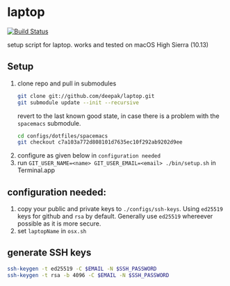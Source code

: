 # laptop

[![Build Status](https://travis-ci.org/deepak/laptop.svg?branch=master)](https://travis-ci.org/deepak/laptop)

setup script for laptop. works and tested on macOS High Sierra (10.13)

## Setup

1. clone repo and pull in submodules
   ```sh
   git clone git://github.com/deepak/laptop.git
   git submodule update --init --recursive
   ```
   revert to the last known good state, in case there is a problem with the `spacemacs` submodule.
   ```sh
   cd configs/dotfiles/spacemacs
   git checkout c7a103a772d808101d7635ec10f292ab9202d9ee
   ```
2. configure as given below in `configuration needed`
3. run `GIT_USER_NAME=<name> GIT_USER_EMAIL=<email> ./bin/setup.sh` in Terminal.app

## configuration needed:

1. copy your public and private keys to `./configs/ssh-keys`. Using `ed25519` keys for github and `rsa` by default. Generally use `ed25519` whereever possible as it is more secure.
2. set `laptopName` in `osx.sh`

## generate SSH keys

```bash
ssh-keygen -t ed25519 -C $EMAIL -N $SSH_PASSWORD
ssh-keygen -t rsa -b 4096 -C $EMAIL -N $SSH_PASSWORD
```
